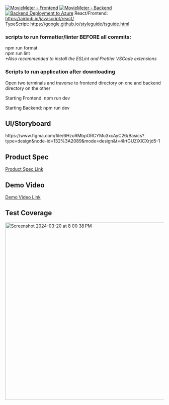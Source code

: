 [![MovieMeter - Frontend](https://github.com/HoldenEv/MovieMetr/actions/workflows/node.js.frontend.yml/badge.svg?branch=main)](https://github.com/HoldenEv/MovieMetr/actions/workflows/node.js.frontend.yml)
[![MovieMeter - Backend](https://github.com/HoldenEv/MovieMetr/actions/workflows/node.js.backend.yml/badge.svg)](https://github.com/HoldenEv/MovieMetr/actions/workflows/node.js.backend.yml)
[![Backend Deployment to Azure](https://github.com/HoldenEv/MovieMetr/actions/workflows/backendCD.yml/badge.svg)](https://github.com/HoldenEv/MovieMetr/actions/workflows/backendCD.yml)
  React/Frontend: https://airbnb.io/javascript/react/ <br>
  TypeScript: https://google.github.io/styleguide/tsguide.html <br>
  <h3>scripts to run formatter/linter BEFORE all commits:</h3>
  npm run format <br>
  npm run lint <br>
  <i>*Also recommended to install the ESLint and Prettier VSCode extensions</i>
<h3>Scripts to run application after downloading</h3>
<p>Open two terminals and traverse to frontend directory on one and backend directory on the other</p>
<p>Starting Frontend: npm run dev</p>
<p>Starting Backend: npm run dev</p>
  
<h2>UI/Storyboard</h2>
https://www.figma.com/file/6HzuRMbpORCYMu3xcAyC26/Basics?type=design&node-id=132%3A2089&mode=design&t=4IrtGUZiXlCXrjd5-1

<h2>Product Spec</h2>

[Product Spec Link](https://docs.google.com/document/d/1GiZTrYeK-81qYEm9ERptx7ncoDHLdscM4p95Bmn0Tn8/edit?usp=sharing)  

<h2>Demo Video</h2>

[Demo Video Link]([https://drive.google.com/file/d/1w8ixqDiPolhIjdwJ_SZ1-1zmniDGvoAK/view?usp=drive_link](https://drive.google.com/file/d/1-K-DOcaYxlbvQA1BsPs3i87SCY6cag_n/view?usp=drive_link)) 

<h2>Test Coverage</h2>
<img width="562" alt="Screenshot 2024-03-20 at 8 00 38 PM" src="https://github.com/HoldenEv/MovieMetr/assets/93685782/44d8775c-094c-44fd-8340-cae5bd2b1682">
